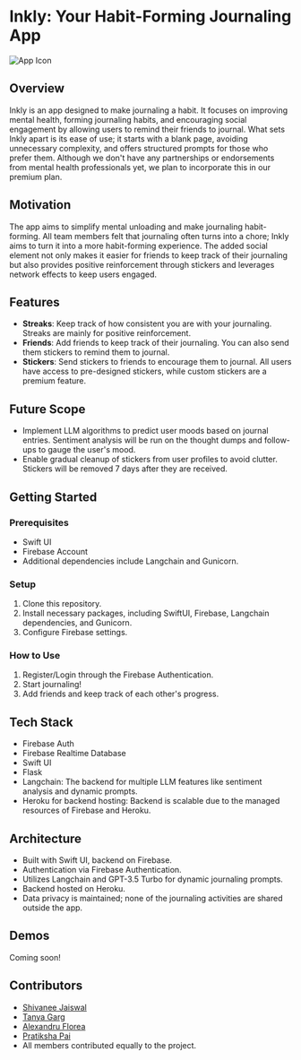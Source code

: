 # Inkly: Your Habit-Forming Journaling App

![App Icon](Inkly/app/Inkly/Assets.xcassets/AppIcon.appiconset/AppIcon.png)




## Overview
Inkly is an app designed to make journaling a habit. It focuses on improving mental health, forming journaling habits, and encouraging social engagement by allowing users to remind their friends to journal. What sets Inkly apart is its ease of use; it starts with a blank page, avoiding unnecessary complexity, and offers structured prompts for those who prefer them. Although we don't have any partnerships or endorsements from mental health professionals yet, we plan to incorporate this in our premium plan.

## Motivation
The app aims to simplify mental unloading and make journaling habit-forming. All team members felt that journaling often turns into a chore; Inkly aims to turn it into a more habit-forming experience. The added social element not only makes it easier for friends to keep track of their journaling but also provides positive reinforcement through stickers and leverages network effects to keep users engaged.

## Features
- **Streaks**: Keep track of how consistent you are with your journaling. Streaks are mainly for positive reinforcement.
- **Friends**: Add friends to keep track of their journaling. You can also send them stickers to remind them to journal.
- **Stickers**: Send stickers to friends to encourage them to journal. All users have access to pre-designed stickers, while custom stickers are a premium feature.

## Future Scope
- Implement LLM algorithms to predict user moods based on journal entries. Sentiment analysis will be run on the thought dumps and follow-ups to gauge the user's mood.
- Enable gradual cleanup of stickers from user profiles to avoid clutter. Stickers will be removed 7 days after they are received.

## Getting Started

### Prerequisites
- Swift UI
- Firebase Account
- Additional dependencies include Langchain and Gunicorn.

### Setup
1. Clone this repository.
2. Install necessary packages, including SwiftUI, Firebase, Langchain dependencies, and Gunicorn.
3. Configure Firebase settings.

### How to Use
1. Register/Login through the Firebase Authentication.
2. Start journaling!
3. Add friends and keep track of each other's progress.

## Tech Stack
- Firebase Auth
- Firebase Realtime Database
- Swift UI
- Flask
- Langchain: The backend for multiple LLM features like sentiment analysis and dynamic prompts.
- Heroku for backend hosting: Backend is scalable due to the managed resources of Firebase and Heroku.

## Architecture
- Built with Swift UI, backend on Firebase.
- Authentication via Firebase Authentication.
- Utilizes Langchain and GPT-3.5 Turbo for dynamic journaling prompts.
- Backend hosted on Heroku.
- Data privacy is maintained; none of the journaling activities are shared outside the app.

## Demos
Coming soon!

## Contributors
- [Shivanee Jaiswal](mailto:sjaiswal45@gatech.edu)
- [Tanya Garg](mailto:tgarg40@gatech.edu)
- [Alexandru Florea](mailto:aflorea6@gatech.edu)
- [Pratiksha Pai](mailto:ppai33@gatech.edu)
- All members contributed equally to the project.
